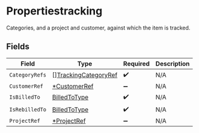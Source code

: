 # Propertiestracking

Categories, and a project and customer, against which the item is tracked.


## Fields

| Field                                                               | Type                                                                | Required                                                            | Description                                                         |
| ------------------------------------------------------------------- | ------------------------------------------------------------------- | ------------------------------------------------------------------- | ------------------------------------------------------------------- |
| `CategoryRefs`                                                      | [][TrackingCategoryRef](../../models/shared/trackingcategoryref.md) | :heavy_check_mark:                                                  | N/A                                                                 |
| `CustomerRef`                                                       | [*CustomerRef](../../models/shared/customerref.md)                  | :heavy_minus_sign:                                                  | N/A                                                                 |
| `IsBilledTo`                                                        | [BilledToType](../../models/shared/billedtotype.md)                 | :heavy_check_mark:                                                  | N/A                                                                 |
| `IsRebilledTo`                                                      | [BilledToType](../../models/shared/billedtotype.md)                 | :heavy_check_mark:                                                  | N/A                                                                 |
| `ProjectRef`                                                        | [*ProjectRef](../../models/shared/projectref.md)                    | :heavy_minus_sign:                                                  | N/A                                                                 |